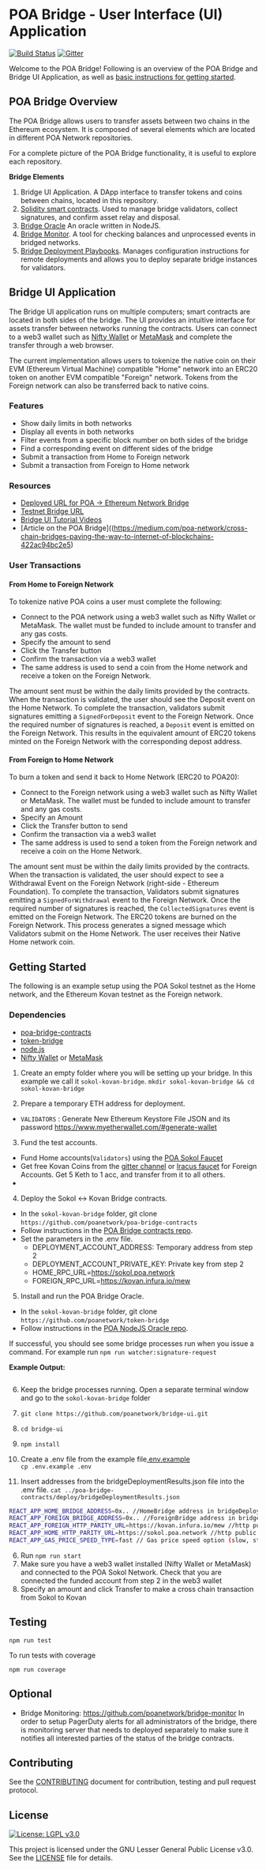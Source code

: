 # POA Bridge - User Interface (UI) Application

[![Build Status](https://travis-ci.org/patitonar/bridge-ui.svg?branch=master)](https://travis-ci.org/patitonar/bridge-ui)
[![Gitter](https://badges.gitter.im/poanetwork/poa-bridge.svg)](https://gitter.im/poanetwork/poa-bridge?utm_source=badge&utm_medium=badge&utm_campaign=pr-badge&utm_content=badge)


Welcome to the POA Bridge! Following is an overview of the POA Bridge and Bridge UI Application, as well as [basic instructions for getting started](#getting-started).


## POA Bridge Overview

The POA Bridge allows users to transfer assets between two chains in the Ethereum ecosystem. It is composed of several elements which are located in different POA Network repositories. 

For a complete picture of the POA Bridge functionality, it is useful to explore each repository.

**Bridge Elements**
1. Bridge UI Application. A DApp interface to transfer tokens and coins between chains, located in this repository.
2. [Solidity smart contracts](https://github.com/poanetwork/poa-bridge-contracts). Used to manage bridge validators, collect signatures, and confirm asset relay and disposal.
3. [Bridge Oracle](https://github.com/poanetwork/token-bridge) An oracle written in NodeJS.
4. [Bridge Monitor](https://github.com/poanetwork/bridge-monitor). A tool for checking balances and unprocessed events in bridged networks.
5. [Bridge Deployment Playbooks](https://github.com/poanetwork/deployment-bridge). Manages configuration instructions for remote deployments and allows you to deploy separate bridge instances for validators.


## Bridge UI Application

The Bridge UI application runs on multiple computers; smart contracts are located in both sides of the bridge. The UI provides an intuitive interface for assets transfer between networks running the contracts. Users can connect to a web3 wallet such as [Nifty Wallet](https://chrome.google.com/webstore/detail/nifty-wallet/jbdaocneiiinmjbjlgalhcelgbejmnid?hl=en) or [MetaMask](https://metamask.io/) and complete the transfer through a web browser.

The current implementation allows users to tokenize the native coin on their EVM (Ethereum Virtual Machine) compatible "Home" network into an ERC20 token on another EVM compatible "Foreign" network. Tokens from the Foreign network can also be transferred back to native coins. 

### Features
- Show daily limits in both networks
- Display all events in both networks
- Filter events from a specific block number on both sides of the bridge
- Find a corresponding event on different sides of the bridge
- Submit a transaction from Home to Foreign network
- Submit a transaction from Foreign to Home network


### Resources
- [Deployed URL for POA -> Ethereum Network Bridge](https://bridge.poa.net/)
- [Testnet Bridge URL](https://bridge-testnet.poa.net/)
- [Bridge UI Tutorial Videos](https://www.youtube.com/playlist?list=PLS5SEs8ZftgUqR3hVFiEXQLqE9QI8sIGz)
- [Article on the POA Bridge]((https://medium.com/poa-network/cross-chain-bridges-paving-the-way-to-internet-of-blockchains-422ac94bc2e5)

### User Transactions

#### From Home to Foreign Network
To tokenize native POA coins a user must complete the following:
- Connect to the POA network using a web3 wallet such as Nifty Wallet or MetaMask. The wallet must be funded to include amount to transfer and any gas costs.
- Specify the amount to send
- Click the Transfer button
- Confirm the transaction via a web3 wallet 
- The same address is used to send a coin from the Home network and receive a token on the Foreign Network.

The amount sent must be within the daily limits provided by the contracts. When the transaction is validated, the user should see the Deposit event on the Home Network. To complete the transaction, validators submit signatures emitting a `SignedForDeposit` event to the Foreign Network. Once the required number of signatures is reached, a `Deposit` event is emitted on the Foreign Network. This results in the equivalent amount of ERC20 tokens minted on the Foreign Network with the corresponding depost address. 

#### From Foreign to Home Network
To burn a token and send it back to Home Network (ERC20 to POA20):
- Connect to the Foreign network using a web3 wallet such as Nifty Wallet or MetaMask. The wallet must be funded to include amount to transfer and any gas costs.
- Specify an Amount
- Click the Transfer button to send
- Confirm the transaction via a web3 wallet
- The same address is used to send a token from the Foreign network and receive a coin on the Home Network.

The amount sent must be within the daily limits provided by the contracts. When the transaction is validated, the user should expect to see a Withdrawal Event on the Foreign Network (right-side - Ethereum Foundation). To complete the transaction,  Validators submit signatures emitting a `SignedForWithdrawal` event to the Foreign Network. Once the required number of signatures is reached, the `CollectedSignatures` event is emitted on the Foreign Network. The ERC20 tokens are burned on the Foreign Network. This process generates a signed message which Validators submit on the Home Network. The user receives their Native Home network coin.


## Getting Started

The following is an example setup using the POA Sokol testnet as the Home network, and the Ethereum Kovan testnet as the Foreign network.

### Dependencies

- [poa-bridge-contracts](https://github.com/poanetwork/poa-bridge-contracts)
- [token-bridge](https://github.com/poanetwork/token-bridge)
- [node.js](https://nodejs.org/en/download/)
- [Nifty Wallet](https://chrome.google.com/webstore/detail/nifty-wallet/jbdaocneiiinmjbjlgalhcelgbejmnid?hl=en) or [MetaMask](https://metamask.io/)

1. Create an empty folder where you will be setting up your bridge. In this example we call it `sokol-kovan-bridge`.
`mkdir sokol-kovan-bridge && cd sokol-kovan-bridge`  

2. Prepare a temporary ETH address for deployment. 
  * `VALIDATORS` : Generate New Ethereum Keystore File JSON and its password https://www.myetherwallet.com/#generate-wallet

3. Fund the test accounts.
  * Fund Home accounts(`Validators`) using the [POA Sokol Faucet](  https://faucet-sokol.herokuapp.com/ )
  * Get free Kovan Coins from the [gitter channel](https://gitter.im/kovan-testnet/faucet) or [Iracus faucet](https://github.com/kovan-testnet/faucet) for Foreign Accounts. Get 5 Keth to 1 acc, and transfer from it to all others.
  * 

4. Deploy the Sokol <-> Kovan Bridge contracts.
  * In the `sokol-kovan-bridge` folder, git clone `https://github.com/poanetwork/poa-bridge-contracts`
  * Follow instructions in the [POA Bridge contracts repo](https://github.com/poanetwork/poa-bridge-contracts/blob/master/deploy/README.md).
  * Set the parameters in the .env file.
    * DEPLOYMENT_ACCOUNT_ADDRESS: Temporary address from step 2
    * DEPLOYMENT_ACCOUNT_PRIVATE_KEY: Private key from step 2
    * HOME_RPC_URL=https://sokol.poa.network
    * FOREIGN_RPC_URL=https://kovan.infura.io/mew

5. Install and run the POA Bridge Oracle.
  * In the `sokol-kovan-bridge` folder, git clone `https://github.com/poanetwork/token-bridge`
  * Follow instructions in the [POA NodeJS Oracle repo](https://github.com/poanetwork/token-bridge).


If successful, you should see some bridge processes run when you issue a command. For example run `npm run watcher:signature-request`

**Example Output:**
```bash

```

6. Keep the bridge processes running. Open a separate terminal window and go to the `sokol-kovan-bridge` folder

  1. `git clone https://github.com/poanetwork/bridge-ui.git`  
  2. `cd bridge-ui`  
  3. `npm install`  
  4. Create a .env file from the example file[.env.example](.env.example)  
`cp .env.example .env`  
  5. Insert addresses from the bridgeDeploymentResults.json file into the .env file.
`cat ../poa-bridge-contracts/deploy/bridgeDeploymentResults.json`  

```bash
REACT_APP_HOME_BRIDGE_ADDRESS=0x.. //HomeBridge address in bridgeDeploymentResults.json
REACT_APP_FOREIGN_BRIDGE_ADDRESS=0x.. //ForeignBridge address in bridgeDeploymentResults.json
REACT_APP_FOREIGN_HTTP_PARITY_URL=https://kovan.infura.io/mew //http public RPC node for Foreign network
REACT_APP_HOME_HTTP_PARITY_URL=https://sokol.poa.network //http public RPC node for Home network
REACT_APP_GAS_PRICE_SPEED_TYPE=fast // Gas price speed option (slow, standard, fast, instant)
```

  6. Run `npm run start`
  7. Make sure you have a web3 wallet installed (Nifty Wallet or MetaMask) and connected to the POA Sokol Network. Check that you are connected the funded account from step 2 in the web3 wallet
  9. Specify an amount and click Transfer to make a cross chain transaction from Sokol to Kovan

## Testing

`npm run test`

To run tests with coverage

`npm run coverage`

## Optional 

- Bridge Monitoring: https://github.com/poanetwork/bridge-monitor
  In order to setup PagerDuty alerts for all administrators of the bridge, there is monitoring server that needs to deployed separately to make sure it notifies all interested parties of the status of the bridge contracts.

## Contributing

See the [CONTRIBUTING](CONTRIBUTING.md) document for contribution, testing and pull request protocol.

## License

[![License: LGPL v3.0](https://img.shields.io/badge/License-LGPL%20v3-blue.svg)](https://www.gnu.org/licenses/lgpl-3.0)

This project is licensed under the GNU Lesser General Public License v3.0. See the [LICENSE](LICENSE) file for details.

